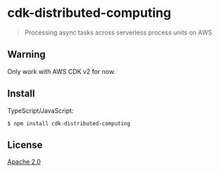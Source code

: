 # cdk-distributed-computing

> Processing async tasks across serverless process units on AWS

## Warning
Only work with AWS CDK v2 for now.

## Install

TypeScript/JavaScript:

```console
$ npm install cdk-distributed-computing
```

## License

[Apache 2.0](https://github.com/eladb/cdk-watchful/blob/master/LICENSE)